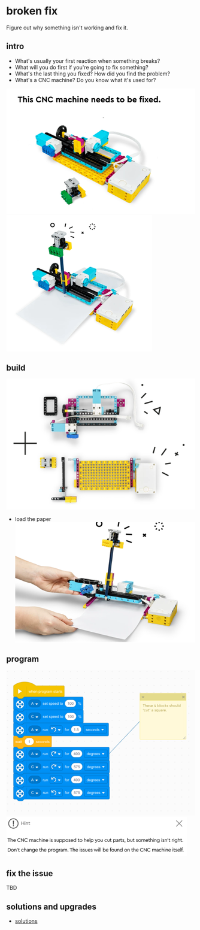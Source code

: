 # broken fix

Figure out why something isn't working and fix it.


## intro

* What's usually your first reaction when something breaks?
* What will you do first if you're going to fix something?
* What's the last thing you fixed? How did you find the problem?
* What's a CNC machine? Do you know what it's used for?



![](image.png)
![Alt text](image-4.png)

## build

![Alt text](image-5.png)

* load the paper
![Alt text](image-6.png)

## program 

![Alt text](image-1.png)
![Alt text](image-2.png)

## fix the issue

TBD


## solutions and upgrades
* [solutions](./sols.md)

